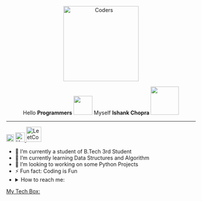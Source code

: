 <p align="center">
    <img src="https://www.uschamberfoundation.org/sites/default/files/styles/detail_image800w/public/code%2C%20coder%2C%20coding%2C%20coffee%2C%20computer%2C%20copy%2C%20hands%2C%20js%2C%20keyboard%2C%20laptop%2C%20note%2C%20php%2C%20programmer%2C%20programming%2C%20writing%2C%20work%2C%20office.jpg?itok=Ba0HeGFQ" class="cente
    " alt="Coders" class="center" height=200">
</p>

<p align="center">
    Hello <b>Programmers</b> <img src="http://static.skaip.org/img/emoticons/180x180/f6fcff/hi.gif" height="50">
Myself <b>Ishank Chopra</b> <img src="https://media.tenor.com/images/dc545e5a0f93c9b2bf1d4f0af54ebbff/tenor.gif" height=75>
</p>
<hr>
<a href="https://www.linkedin.com/in/ishank-chopra-17b107197/"> <img src="https://content.linkedin.com/content/dam/me/business/en-us/amp/brand-site/v2/bg/LI-Logo.svg.original.svg" height=20 alt="Linkedin" height="75"></a>
<a href="https://www.hackerrank.com/lavi_chopra">
<img src="https://qph.fs.quoracdn.net/main-qimg-26e9dd798ae895083b30f990eb9fd201.webp" alt="HackerRank" height="25"> </a>

<a href="https://leetcode.com/ishank_chopra/">
<img src="https://upload.wikimedia.org/wikipedia/commons/1/19/LeetCode_logo_black.png" alt="LeetCode" height="40"></a>





<!--
**IshankChopra/IshankChopra** is a ✨ _special_ ✨ repository because its `README.md` (this file) appears on your GitHub profile.

Here are some ideas to get you started:-->
<ul>
    <li>
        🔭 I’m currently a student of B.Tech 3rd Student
    </li>
    <li>
        🌱 I’m currently learning Data Structures and Algorithm  
    </li>
    <li>
        👯 I’m looking to working on some Python Projects 
    </li>
    <li>
        ⚡ Fun fact: Coding is Fun
    </li>
    <li>
        <details>
            <summary>
                How to reach me:
            </summary>
            <a href="https://wa.link/6pn16o">
            <img src="http://assets.stickpng.com/images/580b57fcd9996e24bc43c543.png" alt="WhatsApp"height="25"></a>
            <a href="https://www.linkedin.com/in/ishank-chopra-17b107197/">
            <img src="https://content.linkedin.com/content/dam/me/business/en-us/amp/brand-site/v2/bg/LI-Logo.svg.original.svg" alt="LinkedIn" height="15"></a>
            <a href = "mailto: ishankchopranbd@gmail.com"><img src="https://img-premium.flaticon.com/png/512/281/281769.png?token=exp=1623005112~hmac=b935ea05f569f08d8ec69f952e8f3c4c" alt="Gmail" height="20">
        </details>
     </li>
</ul>

My Tech Box:
